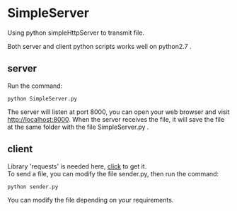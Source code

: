 # SimpleServer
Using python simpleHttpServer to transmit file.

Both server and client python scripts works well on python2.7 .
## server
Run the command:
```
python SimpleServer.py
```
The server will listen at port 8000, you can open your web browser and visit <http://localhost:8000>.
When the server receives the file, it will save the file at the same folder with the file SimpleServer.py .
## client
Library 'requests' is needed here, [click](http://docs.python-requests.org/en/master/user/install/#install) to get it.  
To send a file, you can modify the file sender.py, then run the command:
```
python sender.py
```

You can modify the file depending on your requirements.



